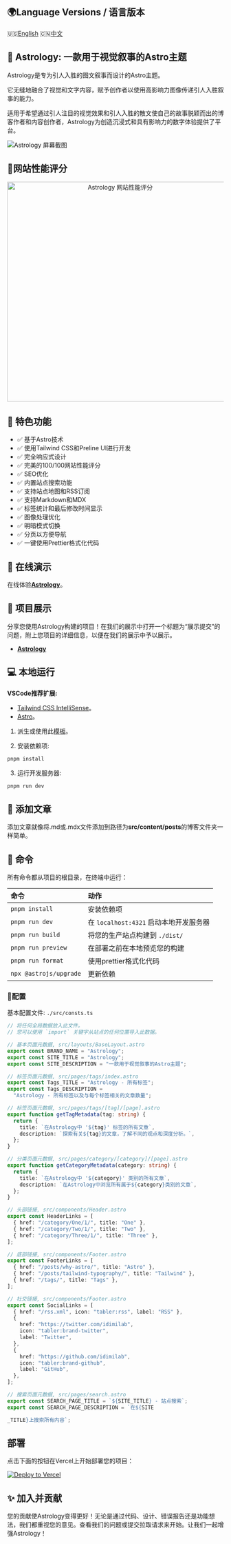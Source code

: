 ## 🌍Language Versions / 语言版本

🇺🇸[English](README.md) 🇨🇳[中文](README_CN.md)

## 🚀 **Astrology**: 一款用于视觉叙事的Astro主题

Astrology是专为引人入胜的图文叙事而设计的Astro主题。

它无缝地融合了视觉和文字内容，赋予创作者以使用高影响力图像传递引人入胜叙事的能力。

适用于希望通过引人注目的视觉效果和引人入胜的散文使自己的故事脱颖而出的博客作者和内容创作者，Astrology为创造沉浸式和具有影响力的数字体验提供了平台。

<img src="public/screenshot.webp" alt="Astrology 屏幕截图" />

## 💯网站性能评分

<p align="center">
  <a href="https://pagespeed.web.dev/analysis/https-astrology-monolingual-vercel-app/aqi4acrb11?form_factor=mobile">
    <img width="510" alt="Astrology 网站性能评分" src="public/astrology-lighthouse-score.svg">
  </a>
</p>

## 🎉 特色功能

- ✅ 基于Astro技术
- ✅ 使用Tailwind CSS和Preline UI进行开发
- ✅ 完全响应式设计
- ✅ 完美的100/100网站性能评分
- ✅ SEO优化
- ✅ 内置站点搜索功能
- ✅ 支持站点地图和RSS订阅
- ✅ 支持Markdown和MDX
- ✅ 标签统计和最后修改时间显示
- ✅ 图像处理优化
- ✅ 明暗模式切换
- ✅ 分页以方便导航
- ✅ 一键使用Prettier格式化代码

## 🎡 在线演示

在线体验[**Astrology**](https://astrology-monolingual.vercel.app/)。

## 🌆 项目展示

分享您使用Astrology构建的项目！在我们的展示中打开一个标题为“展示提交”的问题，附上您项目的详细信息，以便在我们的展示中予以展示。

- [**Astrology**](https://astrology-monolingual.vercel.app/)

## 💻 本地运行

**VSCode推荐扩展:**

- [Tailwind CSS IntelliSense](https://marketplace.visualstudio.com/items?itemName=bradlc.vscode-tailwindcss)。
- [Astro](https://marketplace.visualstudio.com/items?itemName=astro-build.astro-vscode)。

1. 派生或使用此[模板](https://github.com/idimilab/astrology)。

2. 安装依赖项:

```bash
pnpm install
```

3. 运行开发服务器:

```bash
pnpm run dev
```

## 📄 添加文章

添加文章就像将.md或.mdx文件添加到路径为**src/content/posts**的博客文件夹一样简单。

## 🧞 命令

所有命令都从项目的根目录，在终端中运行：

| 命令                   | 动作                                   |
| :--------------------- | :------------------------------------- |
| `pnpm install`         | 安装依赖项                             |
| `pnpm run dev`         | 在 `localhost:4321` 启动本地开发服务器 |
| `pnpm run build`       | 将您的生产站点构建到 `./dist/`         |
| `pnpm run preview`     | 在部署之前在本地预览您的构建           |
| `pnpm run format`      | 使用prettier格式化代码                 |
| `npx @astrojs/upgrade` | 更新依赖                               |

### 🔧配置

基本配置文件: `./src/consts.ts`

```ts
// 将任何全局数据放入此文件。
// 您可以使用 `import` 关键字从站点的任何位置导入此数据。

// 基本页面元数据, src/layouts/BaseLayout.astro
export const BRAND_NAME = "Astrology";
export const SITE_TITLE = "Astrology";
export const SITE_DESCRIPTION = "一款用于视觉叙事的Astro主题";

// 标签页面元数据, src/pages/tags/index.astro
export const Tags_TITLE = "Astrology - 所有标签";
export const Tags_DESCRIPTION =
  "Astrology - 所有标签以及与每个标签相关的文章数量";

// 标签页面元数据, src/pages/tags/[tag]/[page].astro
export function getTagMetadata(tag: string) {
  return {
    title: `在Astrology中 '${tag}' 标签的所有文章`,
    description: `探索有关${tag}的文章，了解不同的观点和深度分析。`,
  };
}

// 分类页面元数据, src/pages/category/[category]/[page].astro
export function getCategoryMetadata(category: string) {
  return {
    title: `在Astrology中 '${category}' 类别的所有文章`,
    description: `在Astrology中浏览所有属于${category}类别的文章`,
  };
}

// 头部链接, src/components/Header.astro
export const HeaderLinks = [
  { href: "/category/One/1/", title: "One" },
  { href: "/category/Two/1/", title: "Two" },
  { href: "/category/Three/1/", title: "Three" },
];

// 底部链接, src/components/Footer.astro
export const FooterLinks = [
  { href: "/posts/why-astro/", title: "Astro" },
  { href: "/posts/tailwind-typography/", title: "Tailwind" },
  { href: "/tags/", title: "Tags" },
];

// 社交链接, src/components/Footer.astro
export const SocialLinks = [
  { href: "/rss.xml", icon: "tabler:rss", label: "RSS" },
  {
    href: "https://twitter.com/idimilab",
    icon: "tabler:brand-twitter",
    label: "Twitter",
  },
  {
    href: "https://github.com/idimilab",
    icon: "tabler:brand-github",
    label: "GitHub",
  },
];

// 搜索页面元数据, src/pages/search.astro
export const SEARCH_PAGE_TITLE = `${SITE_TITLE} - 站点搜索`;
export const SEARCH_PAGE_DESCRIPTION = `在${SITE

_TITLE}上搜索所有内容`;
```

## 部署

点击下面的按钮在Vercel上开始部署您的项目：

[![Deploy to Vercel](https://vercel.com/button)](https://vercel.com/import/project?template=https://github.com/idimilab/astrology)

## ✨ 加入并贡献

您的贡献使Astrology变得更好！无论是通过代码、设计、错误报告还是功能想法，我们都重视您的意见。查看我们的问题或提交拉取请求来开始。让我们一起增强Astrology！

